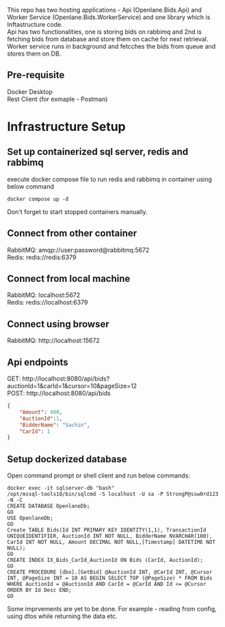 This repo has two hosting applications - Api (Openlane.Bids.Api) and Worker Service (Openlane.Bids.WorkerService) and one library which is Inftastructure code.  
Api has two functionalities, one is storing bids on rabbimq and 2nd is fetching bids from database and store them on cache for next retrieval.  
Worker service runs in background and fetcches the bids from queue and stores them on DB.

## Pre-requisite 
Docker Desktop  
Rest Client (for exmaple - Postman)

# Infrastructure Setup
## Set up containerized sql server, redis and rabbimq
execute docker compose file to run redis and rabbimq in container using below command
```
docker compose up -d
```
Don't forget to start stopped containers manually.

## Connect from other container
RabbitMQ: amqp://user:password@rabbitmq:5672  
Redis: redis://redis:6379

## Connect from local machine
RabbitMQ: localhost:5672  
Redis: redis://localhost:6379

##  Connect using browser
RabbitMQ: http://localhost:15672

## Api endpoints
GET: http://localhost:8080/api/bids?auctionId=1&carId=1&cursor=10&pageSize=12  
POST: http://localhost:8080/api/bids
```json
{
    "Amount": 400,
    "AuctionId":1,
    "BidderName": "Sachin",
    "CarId": 1
}
```

## Setup dockerized database
Open command prompt or shell client and run below commands:
```
docker exec -it sqlserver-db "bash"
/opt/mssql-tools18/bin/sqlcmd -S localhost -U sa -P StrongP@ssw0rd123 -N -C
CREATE DATABASE OpenlaneDb;
GO
USE OpenlaneDb;
GO
Create TABLE Bids(Id INT PRIMARY KEY IDENTITY(1,1), TransactionId UNIQUEIDENTIFIER, AuctionId INT NOT NULL, BidderName NVARCHAR(100), CarId INT NOT NULL, Amount DECIMAL NOT NULL,[Timestamp] DATETIME NOT NULL);
GO
CREATE INDEX IX_Bids_CarId_AuctionId ON Bids (CarId, AuctionId);
GO
CREATE PROCEDURE [dbo].[GetBid] @AuctionId INT, @CarId INT, @Cursor INT, @PageSize INT = 10 AS BEGIN SELECT TOP (@PageSize) * FROM Bids WHERE AuctionId = @AuctionId AND CarId = @CarId AND Id <= @Cursor ORDER BY Id Desc END;
GO
```

Some imprvements are yet to be done. For example - reading from config, using dtos while returning the data etc.
	